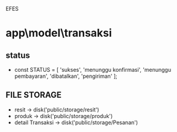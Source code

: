 EFES

# app\model\transaksi

## status

-   const STATUS = [
    'sukses',
    'menunggu konfirmasi',
    'menunggu pembayaran',
    'dibatalkan',
    'pengiriman'
    ];

## FILE STORAGE

-   resit -> disk('public/storage/resit')
-   produk -> disk('public/storage/produk')
-   detail Transaksi -> disk('public/storage/Pesanan')
